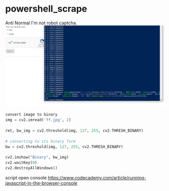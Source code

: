 # powershell_scrape

Anti Normal I'm not robot captcha.
![im_robot_screen_prove](easy_ps.JPG)


```python
convert image to binary
img = cv2.imread('ff.jpg', 2)
  
ret, bw_img = cv2.threshold(img, 127, 255, cv2.THRESH_BINARY)
  
# converting to its binary form
bw = cv2.threshold(img, 127, 255, cv2.THRESH_BINARY)
  
cv2.imshow("Binary", bw_img)
cv2.waitKey(0)
cv2.destroyAllWindows()
```

script open console
https://www.codecademy.com/article/running-javascript-in-the-browser-console
